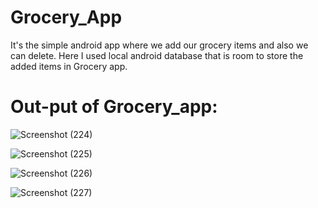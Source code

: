 # Grocery_App
It's the simple android app where we add our grocery items and also we can delete. Here I used local android database that is room to store the added items in Grocery app.

# Out-put of Grocery_app:

![Screenshot (224)](https://user-images.githubusercontent.com/90563881/191253252-524a30ed-c001-4dcf-ab2b-2184cb852c7f.png)

![Screenshot (225)](https://user-images.githubusercontent.com/90563881/191253277-039dd89b-8ad9-4ccd-90bb-bebf96e4361c.png)

![Screenshot (226)](https://user-images.githubusercontent.com/90563881/191253308-b06b758b-c521-46c5-937a-ff0dea796c0d.png)

![Screenshot (227)](https://user-images.githubusercontent.com/90563881/191253345-d669d9a7-f303-4173-8881-87a030aa8183.png)


